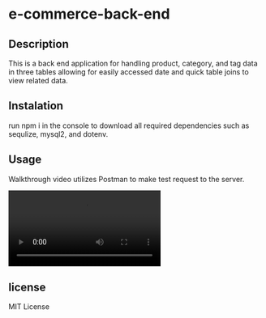 # e-commerce-back-end

## Description
This is a back end application for handling product, category, and tag data in three tables allowing for easily accessed date and quick table joins to view related data. 


## Instalation
run npm i in the console to download all required dependencies such as sequlize, mysql2, and dotenv.

## Usage
Walkthrough video utilizes Postman to make test request to the server.

![Video Walkthrough](./assets/Video%20Walkthrough%20e-commerce.webm)

## license
MIT License
